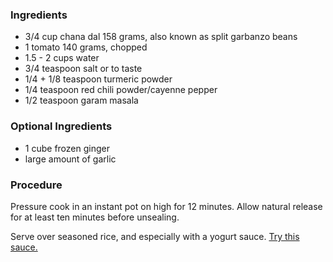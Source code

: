 ### Ingredients

 * 3/4 cup chana dal 158 grams, also known as split garbanzo beans
 * 1 tomato 140 grams, chopped
 * 1.5 - 2 cups water
 * 3/4 teaspoon salt or to taste
 * 1/4 + 1/8 teaspoon turmeric powder
 * 1/4 teaspoon red chili powder/cayenne pepper
 * 1/2 teaspoon garam masala

### Optional Ingredients

 * 1 cube frozen ginger
 * large amount of garlic


### Procedure

Pressure cook in an instant pot on high for 12 minutes. Allow natural 
release for at least ten minutes before unsealing.

Serve over seasoned rice, and especially with a yogurt sauce.
[Try this sauce.](/r/garlic-yogurt-sauce.md)
